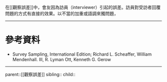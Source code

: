 在[[觀察誤差]]中，會友因為訪員（interviewer）引起的誤差。訪員對受訪者回覆問題的方式有直接的效果。以不當的加重或語調來獨問題，

- - -
# 參考資料
- Survey Sampling, International Edition; Richard L. Scheaffer, William Mendenhall. III, R. Lyman Ott, Kenneth G. Gerow
- - -
parent::[[觀察誤差]]
sibling::
child::